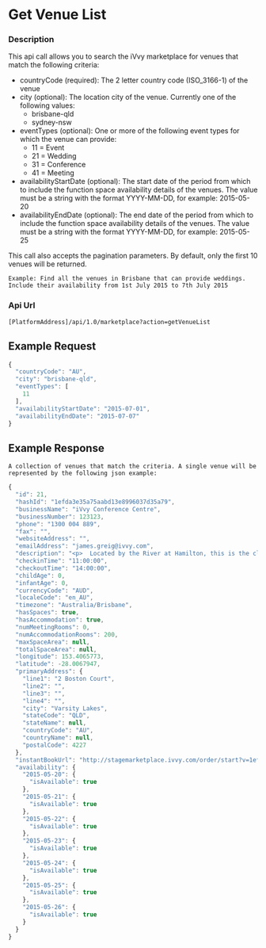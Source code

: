 # Get Venue List

### Description

This api call allows you to search the iVvy marketplace for venues that match the following criteria:

* countryCode \(required\): The 2 letter country code \(ISO\_3166-1\) of the venue
* city \(optional\): The location city of the venue. Currently one of the following values:
  * brisbane-qld
  * sydney-nsw
* eventTypes \(optional\): One or more of the following event types for which the venue can provide:
  * 11 = Event
  * 21 = Wedding
  * 31 = Conference
  * 41 = Meeting
* availabilityStartDate \(optional\): The start date of the period from which to include the function space availability details of the venues. The value must be a string with the format YYYY-MM-DD, for example: 2015-05-20
* availabilityEndDate \(optional\): The end date of the period from which to include the function space availability details of the venues. The value must be a string with the format YYYY-MM-DD, for example: 2015-05-25

This call also accepts the pagination parameters. By default, only the first 10 venues will be returned.

`Example: Find all the venues in Brisbane that can provide weddings. Include their availability from 1st July 2015 to 7th July 2015`

### Api Url

`[PlatformAddress]/api/1.0/marketplace?action=getVenueList`

## Example Request

```javascript
{
  "countryCode": "AU",
  "city": "brisbane-qld",
  "eventTypes": [
    11
  ],
  "availabilityStartDate": "2015-07-01",
  "availabilityEndDate": "2015-07-07"
}
```

## Example Response

`A collection of venues that match the criteria. A single venue will be represented by the following json example:`

```javascript
{
  "id": 21,
  "hashId": "1efda3e35a75aabd13e8996037d35a79",
  "businessName": "iVvy Conference Centre",
  "businessNumber": 123123,
  "phone": "1300 004 889",
  "fax": "",
  "websiteAddress": "",
  "emailAddress": "james.greig@ivvy.com",
  "description": "<p>  Located by the River at Hamilton, this is the closest 5 star, full service Hotel to the Brisbane Cruise Terminal - Portside at Hamilton, the Airport precinct, Gateway Arterial Bridge linking the Gold Coast to the Sunshine Coast and is just minutes from the CBD.<br /><br />  Featuring 90 spacious, newly refurbished and well appointed accommodation rooms, the hotel is an urban escape perfect for business or leisure travellers alike. Most rooms feature magnificent views of the widest reach of the Brisbane River spanning from the Brisbane City past the Brisbane Cruise Terminal and to the Gateway Bridge.<br /><br />  Enjoy the resort style pool, spa, sauna, gym and complimentary car parking &amp; Wi-Fi for all delegates, guests and visitors.<br /><br />  From the grandeur of the column free Hamilton Ballroom which can easily divide into smaller configurations, the intimacy of the Newstead Room or take advantage of the newly refurbished Executive Boardroom the Brisbane Riverview Hotel has an option to suit your budget and requirements. The resort style pool area is a fantastic venue for breakout sessions or lunches. This is a flexible and well equipped conference venue can cater for intimte boardroom meeting of 6 people up to large corporate events for up to 300 delegates. <br /><br />  With expansive river views, Plates Restaurant offers a seasonal menu showcasing superb produce from Queensland&#8217;s freshest seafood, international cuisine, and wood fired steaks and pizzas. It is the perfect place for business or pleasure, mixing excellent atmosphere with great service.</p> ",
  "checkinTime": "11:00:00",
  "checkoutTime": "14:00:00",
  "childAge": 0,
  "infantAge": 0,
  "currencyCode": "AUD",
  "localeCode": "en_AU",
  "timezone": "Australia/Brisbane",
  "hasSpaces": true,
  "hasAccommodation": true,
  "numMeetingRooms": 0,
  "numAccommodationRooms": 200,
  "maxSpaceArea": null,
  "totalSpaceArea": null,
  "longitude": 153.4065773,
  "latitude": -28.0067947,
  "primaryAddress": {
    "line1": "2 Boston Court",
    "line2": "",
    "line3": "",
    "line4": "",
    "city": "Varsity Lakes",
    "stateCode": "QLD",
    "stateName": null,
    "countryCode": "AU",
    "countryName": null,
    "postalCode": 4227
  },
  "instantBookUrl": "http://stagemarketplace.ivvy.com/order/start?v=1efda3e35a75aabd13e8996037d35a79",
  "availability": {
    "2015-05-20": {
      "isAvailable": true
    },
    "2015-05-21": {
      "isAvailable": true
    },
    "2015-05-22": {
      "isAvailable": true
    },
    "2015-05-23": {
      "isAvailable": true
    },
    "2015-05-24": {
      "isAvailable": true
    },
    "2015-05-25": {
      "isAvailable": true
    },
    "2015-05-26": {
      "isAvailable": true
    }
  }
}
```

